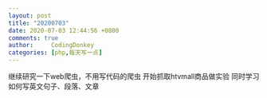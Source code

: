```yaml
---
layout: post
title: "20200703"
date: 2020-07-03 12:44:56 +0800
comments: true
author:     CodingDonkey
categories: [php,每天写一点]
---
```


继续研究一下web爬虫，不用写代码的爬虫
开始抓取htvmall商品做实验
同时学习如何写英文句子、段落、文章


